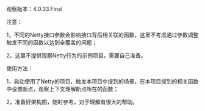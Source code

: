 观察版本：4.0.33.Final

注意：

1，不同的Netty接口参数会影响接口背后相关联的函数，这里不考虑通过参数调整触发不同的函数以达到全覆盖的问题；

2，这里不提供观察Netty行为的示例项目，需要自己准备。

使用方法：

1，启动使用了Netty的项目，触发本项目中提到的场景，在本项目提到的相关函数中设置断点，观察上下文理解断点所在的函数；

2，准备好架构图，随时参考，对于理解有很大的帮助。
